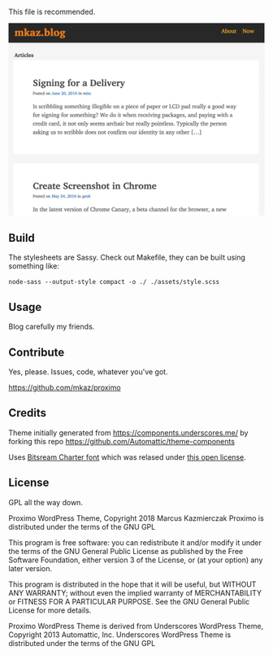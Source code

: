 This file is recommended.

<img src="screenshot.png" title="Theme Screenshot"/>


##  Build

The stylesheets are Sassy. Check out Makefile, they can be built using something like:

	node-sass --output-style compact -o ./ ./assets/style.scss


## Usage

Blog carefully my friends.



## Contribute

Yes, please. Issues, code, whatever you've got.

https://github.com/mkaz/proximo



## Credits

Theme initially generated from https://components.underscores.me/ by forking this repo https://github.com/Automattic/theme-components

Uses [Bitsream Charter font](https://en.wikipedia.org/wiki/Bitstream_Charter) which was relased under [this open license](http://mirror.hmc.edu/ctan/fonts/charter/readme.charter).



## License

GPL all the way down.

Proximo WordPress Theme, Copyright 2018 Marcus Kazmierczak
Proximo is distributed under the terms of the GNU GPL

This program is free software: you can redistribute it and/or modify it under the terms of the GNU General Public License as published by the Free Software Foundation, either version 3 of the License, or (at your option) any later version.

This program is distributed in the hope that it will be useful, but WITHOUT ANY WARRANTY; without even the implied warranty of MERCHANTABILITY or FITNESS FOR A PARTICULAR PURPOSE.  See the GNU General Public License for more details.

Proximo WordPress Theme is derived from Underscores WordPress Theme, Copyright 2013 Automattic, Inc.  Underscores WordPress Theme is distributed under the terms of the GNU GPL

